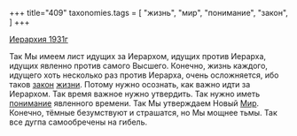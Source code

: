 +++
title="409"
taxonomies.tags = [
 "жизнь",
 "мир",
 "понимание",
 "закон",
]
+++

[Иерархия 1931г](/agni/1931)

Так Мы имеем лист идущих за Иерархом, идущих против Иерарха, идущих явленно против самого Высшего. Конечно, жизнь каждого, идущего хоть несколько раз против Иерарха, очень осложняется, ибо таков [закон](/tags/закон) [жизни](/tags/жизнь). Потому нужно осознать, как важно идти за Иерархом. Так время важное нужно утвердить. Так нужно иметь [понимание](/tags/понимание) явленного времени. Так Мы утверждаем Новый [Мир](/tags/мир). Конечно, тёмные безумствуют и страшатся, но Мы мощнее тьмы. Так все дугпа самообречены на гибель.   

